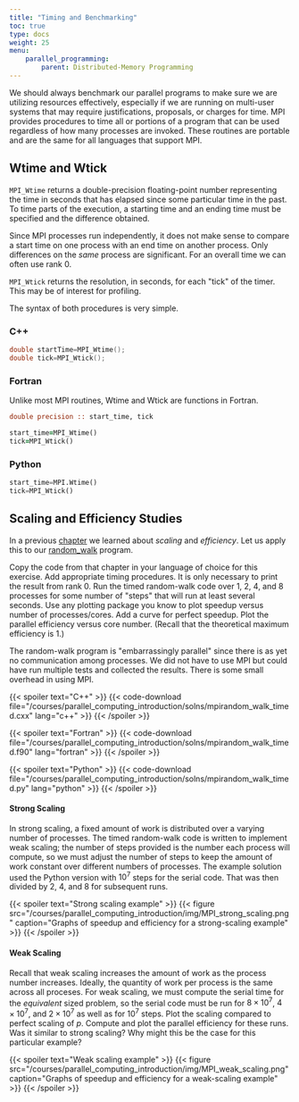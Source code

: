 ```yaml
---
title: "Timing and Benchmarking"
toc: true
type: docs
weight: 25
menu:
    parallel_programming:
        parent: Distributed-Memory Programming
---
```


We should always benchmark our parallel programs to make sure we are utilizing resources effectively, especially if we are running on multi-user systems that may require justifications, proposals, or charges for time.  MPI provides procedures to time all or portions of a program that can be used regardless of how many processes are invoked.  These routines are portable and are the same for all languages that support MPI.

## Wtime and Wtick

`MPI_Wtime` returns a double-precision floating-point number representing the time in seconds that has elapsed since some particular time in the past.  To time parts of the execution, a starting time and an ending time must be specified and the difference obtained.

Since MPI processes run independently, it does not make sense to compare a start time on one process with an end time on another process.  Only differences on the _same_ process are significant.  For an overall time we can often use rank 0.

`MPI_Wtick` returns the resolution, in seconds, for each "tick" of the timer.  This may be of interest for profiling.

The syntax of both procedures is very simple.

### C++
```c++
double startTime=MPI_Wtime();
double tick=MPI_Wtick();
```

### Fortran

Unlike most MPI routines, Wtime and Wtick are functions in Fortran.

```fortran
double precision :: start_time, tick

start_time=MPI_Wtime()
tick=MPI_Wtick()
```

### Python

```python
start_time=MPI.Wtime()
tick=MPI_Wtick()
```

## Scaling and Efficiency Studies

In a previous [chapter](/courses/parallel_computing_introduction/performance_analysis) we learned about _scaling_ and _efficiency_.  Let us apply this to our [random_walk](/courses/parallel_computing_introduction/distributed_mpi_random_walk) program. 

Copy the code from that chapter in your language of choice for this exercise.  Add appropriate timing procedures. It is only necessary to print the result from rank 0. Run the timed random-walk code over 1, 2, 4, and 8 processes for some number of "steps" that will run at least several seconds. Use any plotting package you know to plot speedup versus number of processes/cores.  Add a curve for perfect speedup.  Plot the parallel efficiency versus core number.  (Recall that the theoretical maximum efficiency is 1.)

The random-walk program is "embarrassingly parallel" since there is as yet no communication among processes.  We did not have to use MPI but could have run multiple tests and collected the results.  There is some small overhead in using MPI.

{{< spoiler text="C++" >}}
{{< code-download file="/courses/parallel_computing_introduction/solns/mpirandom_walk_timed.cxx" lang="c++" >}}
{{< /spoiler >}}

{{< spoiler text="Fortran" >}}
{{< code-download file="/courses/parallel_computing_introduction/solns/mpirandom_walk_timed.f90" lang="fortran" >}}
{{< /spoiler >}}

{{< spoiler text="Python" >}}
{{< code-download file="/courses/parallel_computing_introduction/solns/mpirandom_walk_timed.py" lang="python" >}}
{{< /spoiler >}}

#### Strong Scaling

In strong scaling, a fixed amount of work is distributed over a varying number of processes. The timed random-walk code is written to implement weak scaling; the number of steps provided is the number each process will compute, so we must adjust the number of steps to keep the amount of work constant over different numbers of processes. The example solution used the Python version with $10^{7}$ steps for the serial code.  That was then divided by 2, 4, and 8 for subsequent runs.

{{< spoiler text="Strong scaling example" >}}
{{< figure src="/courses/parallel_computing_introduction/img/MPI_strong_scaling.png" caption="Graphs of speedup and efficiency for a strong-scaling example" >}}
{{< /spoiler >}}

#### Weak Scaling

Recall that weak scaling increases the amount of work as the process number increases.  Ideally, the quantity of work per process is the same across all proceses.  For weak scaling, we must compute the serial time for the _equivalent_ sized problem, so the serial code must be run for $8 \times 10^{7}$, $4 \times 10^{7}$, and $2 \times 10^{7}$ as well as for $10^{7}$ steps.  Plot the scaling compared to perfect scaling of $p$.  Compute and plot the parallel efficiency for these runs.  Was it similar to strong scaling?  Why might this be the case for this particular example?

{{< spoiler text="Weak scaling example" >}}
{{< figure src="/courses/parallel_computing_introduction/img/MPI_weak_scaling.png" caption="Graphs of speedup and efficiency for a weak-scaling example" >}}
{{< /spoiler >}}
